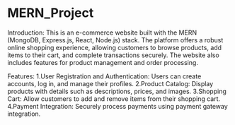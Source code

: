 # MERN_Project

Introduction:
This is an e-commerce website built with the MERN (MongoDB, Express.js, React, Node.js) stack. 
The platform offers a robust online shopping experience, allowing customers to browse products, add items to their cart, and complete transactions securely. 
The website also includes features for product management and order processing.


Features:
1.User Registration and Authentication: Users can create accounts, log in, and manage their profiles.
2.Product Catalog: Display products with details such as descriptions, prices, and images.
3.Shopping Cart: Allow customers to add and remove items from their shopping cart.
4.Payment Integration: Securely process payments using payment gateway integration.
